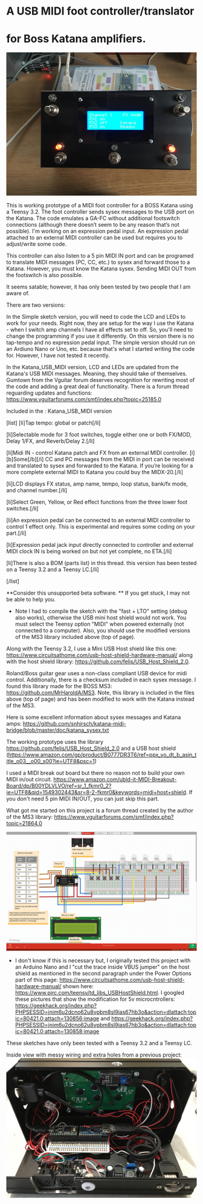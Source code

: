 # A USB MIDI foot controller/translator
# for Boss Katana amplifiers.

![alt text](https://raw.githubusercontent.com/SteveObert/KatanaUSB_Midi_controller/master/images/IMG_2515.JPG)

This is working prototype of a MIDI foot controller for a BOSS Katana using a Teensy 3.2. The foot controller sends sysex messages to the USB port on the Katana. The code emulates a GA-FC without additional footswitch connections (although there doesn’t seem to be any reason that’s not possible). I'm working on an expression pedal input. An expression pedal attached to an external MIDI controller can be used but requires you to adjust/write some code.

This controller can also listen to a 5 pin MIDI IN port and can be programed to translate MIDI messages (PC, CC, etc.) to sysex and forward those to a Katana. However, you must know the Katana sysex. Sending MIDI OUT from the footswitch is also possible.

It seems satable; however, it has only been tested by two people that I am aware of.

There are two versions:

In the Simple sketch version, you will need to code the LCD and LEDs to work for your needs. Right now, they are setup for the way I use the Katana - when I switch amp channels I have all effects set to off. So, you'll need to change the programming if you use it differently. On this version there is no tap-tempo and no expression pedal input. The simple version should run on an Ardiuno Nano or Uno, etc. because that's what I started writing the code for. However, I have not tested it recently.

In the Katana_USB_MIDI version, LCD and LEDs are updated from the Katana's USB MIDI messages. Meaning, they should take of themselves. Gumtown from the Vguitar forum deserves recognition for rewriting most of the code and adding a great deal of functionality. There is a forum thread reguarding updates and functions: https://www.vguitarforums.com/smf/index.php?topic=25185.0 

Included in the : Katana_USB_MIDI version

[list]
[li]Tap tempo: global or patch[/li]

[li]Selectable mode for 3 foot switches, toggle either one or both FX/MOD, Delay 1/FX, and Reverb/Delay 2.[/li]

[li]Midi IN - control Katana patch and FX from an external MIDI controller.  [i][b]Some[/b][/i] CC and PC messages from the MIDI in port can be received and translated to sysex and forwarded to the Katana. If you’re looking for a more complete external MIDI to Katana you could buy the MIDX-20.[/li]

[li]LCD displays FX status, amp name, tempo, loop status, bank/fx mode, and channel number.[/li]

[li]Select Green, Yellow, or Red effect functions from the three lower foot switches.[/li]

[li]An expression pedal can be connected to an external MIDI controller to control 1 effect only. This is experimental and requires some coding on your part.[/li]

[li]Expression pedal jack input directly connected to controller and external MIDI clock IN is being worked on but not yet complete, no ETA.[/li]

[li]There is also a BOM (parts list) in this thread. this version has been tested on a Teensy 3.2 and a Teensy LC.[/li]

[/list]


**Consider this unsupported beta software. ** If you get stuck, I may not be able to help you.

* Note I had to compile the sketch with the "fast + LTO" setting (debug also works), otherwise the USB mini host shield would not work. You must select the Teensy option "MIDI" when powered externally (not connected to a computer). Also, you should use the modified versions of the MS3 library included above (top of page).

Along with the Teensy 3.2, I use a Mini USB Host shield like this one: https://www.circuitsathome.com/usb-host-shield-hardware-manual/ along with the host shield library: https://github.com/felis/USB_Host_Shield_2.0.

Roland/Boss guitar gear uses a non-class compliant USB device for midi control. Additionally, there is a checksum included in each sysex message. I found this library made for the BOSS MS3:  https://github.com/MrHaroldA/MS3. Note, this library is included in the files above (top of page) and has been modified to work with the Katana instead of the MS3.
   
Here is some excellent information about sysex messages and Katana amps: https://github.com/snhirsch/katana-midi-bridge/blob/master/doc/katana_sysex.txt

The working prototype uses the library https://github.com/felis/USB_Host_Shield_2.0 and a USB host shield
(https://www.amazon.com/gp/product/B0777DR3T6/ref=ppx_yo_dt_b_asin_title_o03__o00_s00?ie=UTF8&psc=1)

I used a MIDI break out board but there no reason not to build your own MIDI in/out circuit. https://www.amazon.com/ubld-it-MIDI-Breakout-Board/dp/B00YDLVLVO/ref=sr_1_fkmr0_2?ie=UTF8&qid=1549302443&sr=8-2-fkmr0&keywords=midi+host+shield. If you don't need 5 pin MIDI IN/OUT, you can just skip this part.

What got me started on this project is a forum thread created by the author of the MS3 library: 
https://www.vguitarforums.com/smf/index.php?topic=21864.0


![alt text](https://raw.githubusercontent.com/SteveObert/KatanaUSB_Midi_controller/master/images/wiring.png)

* I don't know if this is necessary but, I originally tested this project with an Arduino Nano and I "cut the trace inside VBUS jumper" on the host shield as mentioned in the second paragraph under the Power Options part of this page: https://www.circuitsathome.com/usb-host-shield-hardware-manual/ shown here: https://www.pjrc.com/teensy/td_libs_USBHostShield.html. I googled these pictures that show the modification for 5v microcntrollers: https://geekhack.org/index.php?PHPSESSID=jnim6u2dcno62u8vpbm8sl9ias67hb3o&action=dlattach;topic=80421.0;attach=130856;image
and https://geekhack.org/index.php?PHPSESSID=jnim6u2dcno62u8vpbm8sl9ias67hb3o&action=dlattach;topic=80421.0;attach=130858;image

These sketches have only been tested with a Teensy 3.2 and a Teensy LC. 


Inside view with messy wiring and extra holes from a previous project:
![alt text](https://raw.githubusercontent.com/SteveObert/KatanaUSB_Midi_controller/master/images/IMG_2526.JPG)
